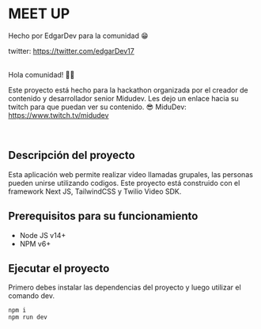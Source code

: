 # MEET UP

Hecho por EdgarDev para la comunidad 😁

twitter: <https://twitter.com/edgarDev17>

<br>
Hola comunidad! 👋🏼
<br>

Este proyecto está hecho para la hackathon organizada por el creador de contenido y desarrollador senior Midudev. 
Les dejo un enlace hacia su twitch para que puedan ver su contenido. 😎
MiduDev: <https://www.twitch.tv/midudev>

<br>

## Descripción del proyecto

Esta aplicación web permite realizar video llamadas grupales, las personas pueden unirse utilizando codigos.
Este proyecto está construido con el framework Next JS, TailwindCSS y Twilio Video SDK.

## Prerequisitos para su funcionamiento

- Node JS v14+
- NPM v6+

## Ejecutar el proyecto

Primero debes instalar las dependencias del proyecto y luego utilizar el comando dev.

```
npm i
npm run dev
```
